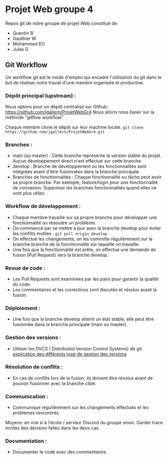# Projet Web groupe 4

Repos git de notre groupe de projet Web constitué de:

- Quentin B
- Gauthier W
- Mohammed EO
- Jules G

## Git Workflow

Un workflow git est le mode d'emploi qui encadre l'utilisation du git dans le but de réaliser notre travail d'une manière organisée et productive.

### Dépôt principal (upstream) :

Nous optons pour un dépôt centralisé sur Github:
https://github.com/jgallern/ProjetWebGr4
Nous allons nous baser sur la méthode "gitflow workflow"

Chaque membre clone le dépôt sur leur machine locale.
`git clone https://github.com/jgallern/ProjetWebGr4.git`

### Branches :

- main (ou master) : Cette branche représente la version stable du projet. Aucun développement direct n'est effectué sur cette branche.
- develop : Branche de développement où les fonctionnalités sont intégrées avant d'être fusionnées dans la branche principale.
- Branches de fonctionnalités : Chaque fonctionnalité ou tâche peut avoir sa propre branche. Par exemple, feature/login pour une fonctionnalité de connexion. Supprimer les branches fonctionnalités quand elles ne sont plus utiles.

### Workflow de développement :

- Chaque membre travaille sur sa propre branche pour développer une fonctionnalité ou résoudre un problème.
- On commence par se mettre à jour avec la branche develop pour éviter les conflits inutiles : `git pull origin develop`.
- On effectue les changements, on les committe régulièrement sur la branche branche de la fonctionnalité sur laquelle on travaille.
- Une fois que la fonctionnalité est prête, on effectue une demande de fusion (Pull Request) vers la branche develop.

### Revue de code :

- Les Pull Requests sont examinées par les pairs pour garantir la qualité du code.
- Les commentaires et les corrections sont discutés et résolus avant la fusion.

### Déploiement :

- Une fois que la branche develop atteint un état stable, elle peut être fusionnée dans la branche principale (main ou master).

### Gestion des versions :

- Utiliser les DVCS ( Distributed Version Control Systems) de git.
  [explication des différents type de gestion des versions](https://git-scm.com/book/fr/v2/D%C3%A9marrage-rapide-%C3%80-propos-de-la-gestion-de-version)

### Résolution de conflits :

- En cas de conflits lors de la fusion, ils doivent être résolus avant de pouvoir fusionner avec la branche cible.

### Communication :

- Communique régulièrement sur les changements effectués et les problèmes rencontrés.

Moyens: en vrai si à l'école / serveur Discord du groupe sinon. Garder trace écrites des décision faites dans les deux cas.

### Documentation :

- Documenter le code avec des commentaires.
